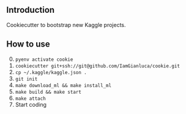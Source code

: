 ## Introduction

Cookiecutter to bootstrap new Kaggle projects. 

## How to use

0. `pyenv activate cookie`
1. `cookiecutter git+ssh://git@github.com/IamGianluca/cookie.git`
2. `cp ~/.kaggle/kaggle.json .`
3. `git init`
4. `make download_ml && make install_ml`
5. `make build && make start`
6. `make attach`
7. Start coding
